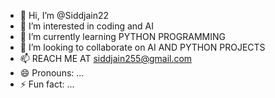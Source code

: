 - 👋 Hi, I’m @Siddjain22
- 👀 I’m interested in coding and AI
- 🌱 I’m currently learning PYTHON  PROGRAMMING
- 💞️ I’m looking to collaborate on AI AND PYTHON PROJECTS
- 📫 REACH ME AT siddjain255@gmail.com
- 😄 Pronouns: ...
- ⚡ Fun fact: ...

<!---
Siddjain22/Siddjain22 is a ✨ special ✨ repository because its `README.md` (this file) appears on your GitHub profile.
You can click the Preview link to take a look at your changes.
--->
